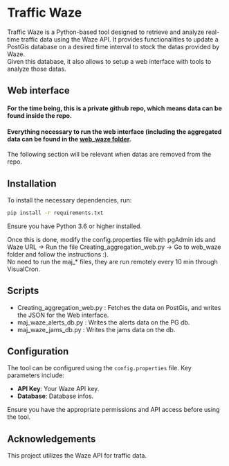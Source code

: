 
# Traffic Waze

Traffic Waze is a Python-based tool designed to retrieve and analyze real-time traffic data using the Waze API. It provides functionalities to update a PostGis database on a desired time interval to stock the datas provided by Waze. <br>
Given this database, it also allows to setup a web interface with tools to analyze those datas. <br>

## Web interface
#### **For the time being, this is a private github repo, which means data can be found inside the repo.** <br> 
#### **Everything necessary to run the web interface (including the aggregated data can be found in the [web_waze folder](https://github.com/filsdufrere/traffic_waze/tree/main/web_waze).** <br>

The following section will be relevant when datas are removed from the repo.



## Installation

To install the necessary dependencies, run:

```bash
pip install -r requirements.txt
```

Ensure you have Python 3.6 or higher installed.

Once this is done, modify the config.properties file with pgAdmin ids and Waze URL -> Run the file Creating_aggregation_web.py -> Go to web_waze folder and follow the instructions :). <br>
No need to run the maj_* files, they are run remotely every 10 min through VisualCron. 

## Scripts 

- Creating_aggregation_web.py : Fetches the data on PostGis, and writes the JSON for the Web interface. 
- maj_waze_alerts_db.py : Writes the alerts data on the PG db.
- maj_waze_jams_db.py : Writes the jams data on the db. 



## Configuration

The tool can be configured using the `config.properties` file. Key parameters include:

- **API Key**: Your Waze API key.
- **Database**: Database infos. <br>

Ensure you have the appropriate permissions and API access before using the tool.


## Acknowledgements

This project utilizes the Waze API for traffic data. 
